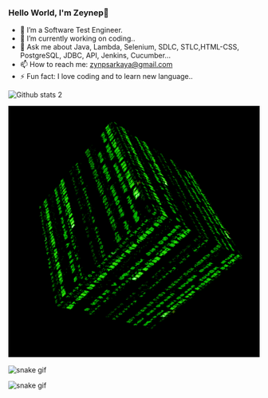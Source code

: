 ### Hello World, I'm Zeynep👋


- 🌱 I’m a Software Test Engineer.
- 🔭 I’m currently working on coding..
- 💬 Ask me about Java, Lambda, Selenium, SDLC, STLC,HTML-CSS, PostgreSQL, JDBC, API, Jenkins, Cucumber...
- 📫 How to reach me: zynpsarkaya@gmail.com
- ⚡ Fun fact: I love coding and to learn new language.. 

![Github stats 2](https://github-readme-stats.vercel.app/api?username=ToKyOzY&show_icons=true&theme=radical)

<img src="https://raw.githubusercontent.com/ToKyOzY/ToKyOzY/main/GRASPSKILLS%20PMP%20CERTIFICATIO_%20A%20LOT%20MORE%20THAN%20A%20PROMISING%20CAREER%20PATH.gif" width="auto">

![snake gif](https://github.com/ToKyOzY/Java-fall-2021/blob/output/github-contribution-grid-snake.gif)

![snake gif](https://github.com/ToKyOzY/ToKyOzY/blob/output/github-contribution-grid-snake.svg)
